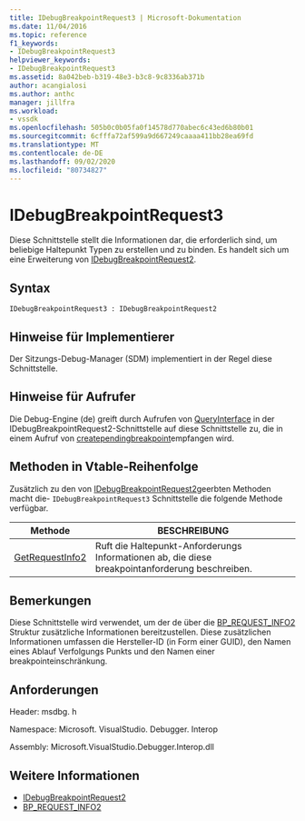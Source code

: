 ```yaml
---
title: IDebugBreakpointRequest3 | Microsoft-Dokumentation
ms.date: 11/04/2016
ms.topic: reference
f1_keywords:
- IDebugBreakpointRequest3
helpviewer_keywords:
- IDebugBreakpointRequest3
ms.assetid: 8a042beb-b319-48e3-b3c8-9c8336ab371b
author: acangialosi
ms.author: anthc
manager: jillfra
ms.workload:
- vssdk
ms.openlocfilehash: 505b0c0b05fa0f14578d770abec6c43ed6b80b01
ms.sourcegitcommit: 6cfffa72af599a9d667249caaaa411bb28ea69fd
ms.translationtype: MT
ms.contentlocale: de-DE
ms.lasthandoff: 09/02/2020
ms.locfileid: "80734827"
---
```

# <a name="idebugbreakpointrequest3"></a>IDebugBreakpointRequest3
Diese Schnittstelle stellt die Informationen dar, die erforderlich sind, um beliebige Haltepunkt Typen zu erstellen und zu binden. Es handelt sich um eine Erweiterung von [IDebugBreakpointRequest2](../../../extensibility/debugger/reference/idebugbreakpointrequest2.md).

## <a name="syntax"></a>Syntax

```
IDebugBreakpointRequest3 : IDebugBreakpointRequest2
```

## <a name="notes-for-implementers"></a>Hinweise für Implementierer
 Der Sitzungs-Debug-Manager (SDM) implementiert in der Regel diese Schnittstelle.

## <a name="notes-for-callers"></a>Hinweise für Aufrufer
 Die Debug-Engine (de) greift durch Aufrufen von [QueryInterface](/cpp/atl/queryinterface) in der IDebugBreakpointRequest2-Schnittstelle auf diese Schnittstelle zu, die in einem Aufruf von [creatependingbreakpoint](../../../extensibility/debugger/reference/idebugengine2-creatependingbreakpoint.md)empfangen wird.

## <a name="methods-in-vtable-order"></a>Methoden in Vtable-Reihenfolge
 Zusätzlich zu den von [IDebugBreakpointRequest2](../../../extensibility/debugger/reference/idebugbreakpointrequest2.md)geerbten Methoden macht die- `IDebugBreakpointRequest3` Schnittstelle die folgende Methode verfügbar.

|Methode|BESCHREIBUNG|
|------------|-----------------|
|[GetRequestInfo2](../../../extensibility/debugger/reference/idebugbreakpointrequest3-getrequestinfo2.md)|Ruft die Haltepunkt-Anforderungs Informationen ab, die diese breakpointanforderung beschreiben.|

## <a name="remarks"></a>Bemerkungen
 Diese Schnittstelle wird verwendet, um der de über die [BP_REQUEST_INFO2](../../../extensibility/debugger/reference/bp-request-info2.md) Struktur zusätzliche Informationen bereitzustellen. Diese zusätzlichen Informationen umfassen die Hersteller-ID (in Form einer GUID), den Namen eines Ablauf Verfolgungs Punkts und den Namen einer breakpointeinschränkung.

## <a name="requirements"></a>Anforderungen
 Header: msdbg. h

 Namespace: Microsoft. VisualStudio. Debugger. Interop

 Assembly: Microsoft.VisualStudio.Debugger.Interop.dll

## <a name="see-also"></a>Weitere Informationen
- [IDebugBreakpointRequest2](../../../extensibility/debugger/reference/idebugbreakpointrequest2.md)
- [BP_REQUEST_INFO2](../../../extensibility/debugger/reference/bp-request-info2.md)

